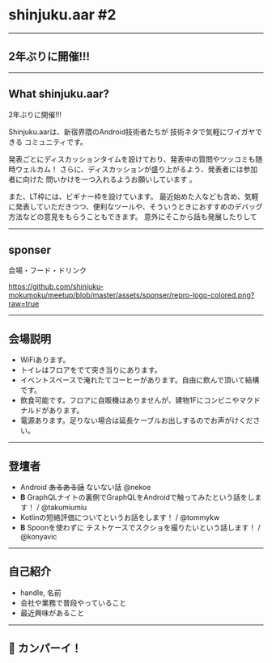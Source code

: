 # shinjuku.aar #2

---

## 2年ぶりに開催!!!

---

## What shinjuku.aar?

2年ぶりに開催!!!

Shinjuku.aarは、新宿界隈のAndroid技術者たちが 技術ネタで気軽にワイガヤできる コミュニティです。

発表ごとにディスカッションタイムを設けており、発表中の質問やツッコミも随時ウェルカム！ さらに、ディスカッションが盛り上がるよう、発表者には参加者に向けた 問いかけを一つ入れるようお願いしています 。

また、LT枠には、ビギナー枠を設けています。 最近始めた人なども含め、気軽に発表していただきつつ、便利なツールや、そういうときにおすすめのデバッグ方法などの意見をもらうこともできます。 意外にそこから話も発展したりして

---

## sponser

会場・フード・ドリンク

https://github.com/shinjuku-mokumoku/meetup/blob/master/assets/sponser/repro-logo-colored.png?raw=true

---

## 会場説明

- WiFiあります。
- トイレはフロアをでて突き当りにあります。
- イベントスペースで淹れたてコーヒーがあります。自由に飲んで頂いて結構です。
- 飲食可能です。フロアに自販機はありませんが、建物1Fにコンビニやマクドナルドがあります。
- 電源あります。足りない場合は延長ケーブルお出しするのでお声がけください。

---

## 登壇者

- Android ~~あるある話~~ ないない話 @nekoe
- **B** GraphQLナイトの裏側でGraphQLをAndroidで触ってみたという話をします！ / @takumiumiu
- Kotlinの短絡評価についてというお話をします！ / @tommykw
- **B** Spoonを使わずに テストケースでスクショを撮りたいという話します！ / @konyavic

---

## 自己紹介

- handle, 名前
- 会社や業務で普段やっていること
- 最近興味があること

---

## :beer: カンパーイ！

